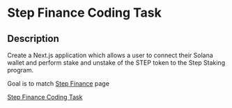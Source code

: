 # Step Finance Coding Task

## Description

Create a Next.js application which allows a user to connect their Solana wallet and perform stake and unstake of the STEP token to the Step Staking program.

Goal is to match [Step Finance](https://app.step.finance/en/stake) page

[Step Finance Coding Task](https://step-task-green.vercel.app/)
